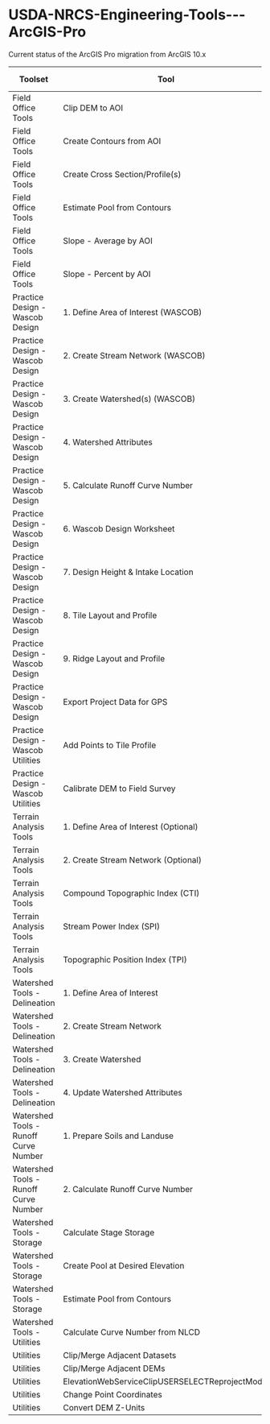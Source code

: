 # USDA-NRCS-Engineering-Tools---ArcGIS-Pro
Current status of the ArcGIS Pro migration from ArcGIS 10.x

Toolset|Tool|ArcGIS Pro Compatible|
--------------------------------------------------|-------------------------------------------------------------------|---------------------------|
Field Office Tools|Clip DEM to AOI||
Field Office Tools|Create Contours from AOI||
Field Office Tools|Create Cross Section/Profile(s)||
Field Office Tools|Estimate Pool from Contours||
Field Office Tools|Slope - Average by AOI||
Field Office Tools|Slope - Percent by AOI||
Practice Design - Wascob Design|1. Define Area of Interest (WASCOB)||
Practice Design - Wascob Design|2. Create Stream Network (WASCOB)||
Practice Design - Wascob Design|3. Create Watershed(s) (WASCOB)||
Practice Design - Wascob Design|4. Watershed Attributes||
Practice Design - Wascob Design|5. Calculate Runoff Curve Number||
Practice Design - Wascob Design|6. Wascob Design Worksheet||
Practice Design - Wascob Design|7. Design Height & Intake Location||
Practice Design - Wascob Design|8. Tile Layout and Profile||
Practice Design - Wascob Design|9. Ridge Layout and Profile||
Practice Design - Wascob Design|Export Project Data for GPS||
Practice Design - Wascob Utilities|Add Points to Tile Profile||
Practice Design - Wascob Utilities|Calibrate DEM to Field Survey||
Terrain Analysis Tools|1. Define Area of Interest (Optional)||
Terrain Analysis Tools|2. Create Stream Network (Optional)||
Terrain Analysis Tools|Compound Topographic Index (CTI)||
Terrain Analysis Tools|Stream Power Index (SPI)||
Terrain Analysis Tools|Topographic Position Index (TPI)||
Watershed Tools - Delineation|1. Define Area of Interest|X|
Watershed Tools - Delineation|2. Create Stream Network|X|
Watershed Tools - Delineation|3. Create Watershed|X|
Watershed Tools - Delineation|4. Update Watershed Attributes|X|
Watershed Tools - Runoff Curve Number|1. Prepare Soils and Landuse||
Watershed Tools - Runoff Curve Number|2. Calculate Runoff Curve Number||
Watershed Tools - Storage|Calculate Stage Storage||
Watershed Tools - Storage|Create Pool at Desired Elevation||
Watershed Tools - Storage|Estimate Pool from Contours||
Watershed Tools - Utilities|Calculate Curve Number from NLCD||
Utilities|Clip/Merge Adjacent Datasets||
Utilities|Clip/Merge Adjacent DEMs||
Utilities|ElevationWebServiceClipUSERSELECTReprojectModel||
Utilities|Change Point Coordinates||
Utilities|Convert DEM Z-Units||
